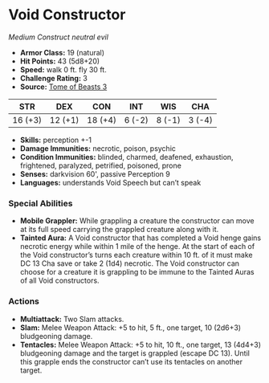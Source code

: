 # Void Constructor

*Medium* *Construct* *neutral evil*

- **Armor Class:** 19 (natural)
- **Hit Points:** 43 (5d8+20)
- **Speed:** walk 0 ft. fly 30 ft.
- **Challenge Rating:** 3
- **Source:** [Tome of Beasts 3](https://koboldpress.com/kpstore/product/tome-of-beasts-2-for-5th-edition/)

| STR | DEX | CON | INT | WIS | CHA |
| --- | --- | --- | --- | --- | --- |
| 16 (+3) | 12 (+1) | 18 (+4) | 6 (-2) | 8 (-1) | 3 (-4) |

- **Skills:** perception +-1
- **Damage Immunities:** necrotic, poison, psychic
- **Condition Immunities:** blinded, charmed, deafened, exhaustion, frightened, paralyzed, petrified, poisoned, prone
- **Senses:** darkvision 60', passive Perception 9
- **Languages:** understands Void Speech but can’t speak
### Special Abilities
- **Mobile Grappler:** While grappling a creature the constructor can move at its full speed carrying the grappled creature along with it.
- **Tainted Aura:** A Void constructor that has completed a Void henge gains necrotic energy while within 1 mile of the henge. At the start of each of the Void constructor’s turns each creature within 10 ft. of it must make DC 13 Cha save or take 2 (1d4) necrotic. The Void constructor can choose for a creature it is grappling to be immune to the Tainted Auras of all Void constructors.
### Actions
- **Multiattack:** Two Slam attacks.
- **Slam:** Melee Weapon Attack: +5 to hit, 5 ft., one target, 10 (2d6+3) bludgeoning damage.
- **Tentacles:** Melee Weapon Attack: +5 to hit, 10 ft., one target, 13 (4d4+3) bludgeoning damage and the target is grappled (escape DC 13). Until this grapple ends the constructor can’t use its tentacles on another target.
